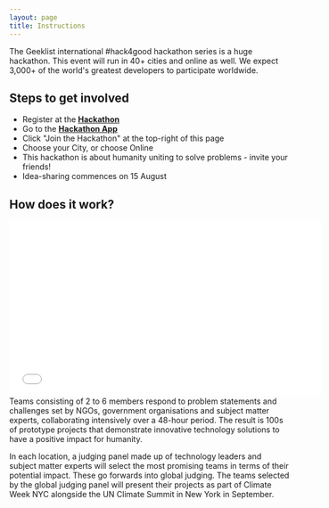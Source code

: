 ```yaml
---
layout: page
title: Instructions
---
```

The Geeklist international #hack4good hackathon series is a huge hackathon. This event will run in 40+ cities and online as well. We expect 3,000+ of the world's greatest developers to participate worldwide.

## Steps to get involved
* Register at the <a href="http://bit.ly/h4g-ams" target="_new">**Hackathon**</a>
* Go to the <a href="https://geekli.st/hackathon/hack4good-06" target="_new">**Hackathon App**</a>
* Click "Join the Hackathon" at the top-right of this page
* Choose your City, or choose Online
* This hackathon is about humanity uniting to solve problems - invite your friends!
* Idea-sharing commences on 15 August

## How does it work?
<iframe width="560" height="315" src="//www.youtube-nocookie.com/embed/1KmTvL1G7P8?rel=0" frameborder="0" allowfullscreen></iframe>
Teams consisting of 2 to 6 members respond to problem statements and challenges set by NGOs, government organisations and subject matter experts, collaborating intensively over a 48-hour period. The result is 100s of prototype projects that demonstrate innovative technology solutions to have a positive impact for humanity.

In each location, a judging panel made up of technology leaders and subject matter experts will select the most promising teams in terms of their potential impact. These go forwards into global judging. The teams selected by the global judging panel will present their projects as part of Climate Week NYC alongside the UN Climate Summit in New York in September.
